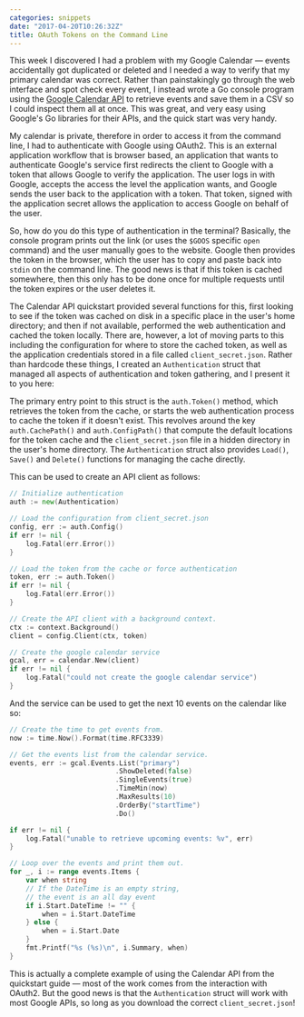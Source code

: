 ```yaml
---
categories: snippets
date: "2017-04-20T10:26:32Z"
title: OAuth Tokens on the Command Line
---
```


This week I discovered I had a problem with my Google Calendar &mdash; events accidentally got duplicated or deleted and I needed a way to verify that my primary calendar was correct. Rather than painstakingly go through the web interface and spot check every event, I instead wrote a Go console program using the [Google Calendar API](https://developers.google.com/google-apps/calendar/quickstart/go) to retrieve events and save them in a CSV so I could inspect them all at once. This was great, and very easy using Google's Go libraries for their APIs, and the quick start was very handy.

My calendar is private, therefore in order to access it from the command line, I had to authenticate with Google using OAuth2. This is an external application workflow that is browser based, an application that wants to authenticate Google's service first redirects the client to Google with a token that allows Google to verify the application. The user logs in with Google, accepts the access the level the application wants, and Google sends the user back to the application with a token. That token, signed with the application secret allows the application to access Google on behalf of the user.

So, how do you do this type of authentication in the terminal? Basically, the console program prints out the link (or uses the `$GOOS` specific `open` command) and the user manually goes to the website. Google then provides the token in the browser, which the user has to copy and paste back into `stdin` on the command line. The good news is that if this token is cached somewhere, then this only has to be done once for multiple requests until the token expires or the user deletes it.

The Calendar API quickstart provided several functions for this, first looking to see if the token was cached on disk in a specific place in the user's home directory; and then if not available, performed the web authentication and cached the token locally. There are, however, a lot of moving parts to this including the configuration for where to store the cached token, as well as the application credentials stored in a file called `client_secret.json`. Rather than hardcode these things, I created an `Authentication` struct that managed all aspects of authentication and token gathering, and I present it to you here:

<script src="https://gist.github.com/bbengfort/ee6d3bda44b8cc8d10a26f66be9ced70.js"></script>

The primary entry point to this struct is the `auth.Token()` method, which retrieves the token from the cache, or starts the web authentication process to cache the token if it doesn't exist. This revolves around the key `auth.CachePath()` and `auth.ConfigPath()` that compute the default locations for the token cache and the `client_secret.json` file in a hidden directory in the user's home directory. The `Authentication` struct also provides `Load()`, `Save()` and `Delete()` functions for managing the cache directly.

This can be used to create an API client as follows:

```go
// Initialize authentication
auth := new(Authentication)

// Load the configuration from client_secret.json
config, err := auth.Config()
if err != nil {
	log.Fatal(err.Error())
}

// Load the token from the cache or force authentication
token, err := auth.Token()
if err != nil {
	log.Fatal(err.Error())
}

// Create the API client with a background context.
ctx := context.Background()
client = config.Client(ctx, token)

// Create the google calendar service
gcal, err = calendar.New(client)
if err != nil {
	log.Fatal("could not create the google calendar service")
}
```

And the service can be used to get the next 10 events on the calendar like so:

```go
// Create the time to get events from.
now := time.Now().Format(time.RFC3339)

// Get the events list from the calendar service.
events, err := gcal.Events.List("primary")
                          .ShowDeleted(false)
                          .SingleEvents(true)
                          .TimeMin(now)
                          .MaxResults(10)
                          .OrderBy("startTime")
                          .Do()

if err != nil {
    log.Fatal("unable to retrieve upcoming events: %v", err)
}

// Loop over the events and print them out.
for _, i := range events.Items {
    var when string
    // If the DateTime is an empty string,
    // the event is an all day event
    if i.Start.DateTime != "" {
        when = i.Start.DateTime
    } else {
        when = i.Start.Date
    }
    fmt.Printf("%s (%s)\n", i.Summary, when)
}
```

This is actually a complete example of using the Calendar API from the quickstart guide &mdash; most of the work comes from the interaction with OAuth2. But the good news is that the `Authentication` struct will work with most Google APIs, so long as you download the correct `client_secret.json`!
